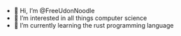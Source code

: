- 👋 Hi, I’m @FreeUdonNoodle
- 👀 I’m interested in all things computer science
- 🌱 I’m currently learning the rust programming language
<!---- 💞️ I’m looking to collaborate ...
- 📫 How to reach me ...--->

<!---
FreeUdonNoodle/FreeUdonNoodle is a ✨ special ✨ repository because its `README.md` (this file) appears on your GitHub profile.
You can click the Preview link to take a look at your changes.
--->
